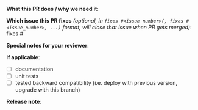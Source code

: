 <!--  Thanks for sending a pull request!  Here are some tips for you:
1. If you want *faster* PR reviews, read how: https://github.com/helm/helm/blob/master/CONTRIBUTING.md
-->

**What this PR does / why we need it**:

**Which issue this PR fixes** *(optional, in `fixes #<issue number>(, fixes #<issue_number>, ...)` format, will close that issue when PR gets merged)*: fixes #

**Special notes for your reviewer**:

**If applicable**:
- [ ] documentation
- [ ] unit tests
- [ ] tested backward compatibility (i.e. deploy with previous version, upgrade with this branch)

**Release note**:
<!--  Steps to write your release note:
1. Use the release-note-* labels to set the release note state (if you have access)
2. Enter your extended release note in the below block; leaving it blank means using the PR title as the release note. If no release note is required, just write `NONE`.
-->
```release-note
```
